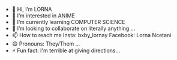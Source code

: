 - 👋 Hi, I’m LORNA 
- 👀 I’m interested in ANIME
- 🌱 I’m currently learning COMPUTER SCIENCE
- 💞️ I’m looking to collaborate on literally anything ...
- 📫 How to reach me Insta: bxby_lornay Facebook: Lorna Ncetani
- 😄 Pronouns: They/Them ...
- ⚡ Fun fact: I'm terrible at giving directions...

<!---
ncetaniL/ncetaniL is a ✨ special ✨ repository because its `README.md` (this file) appears on your GitHub profile.
You can click the Preview link to take a look at your changes.
--->
